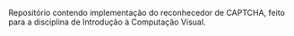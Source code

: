 Repositório contendo implementação do reconhecedor de CAPTCHA, feito para a disciplina de Introdução à Computação Visual.
